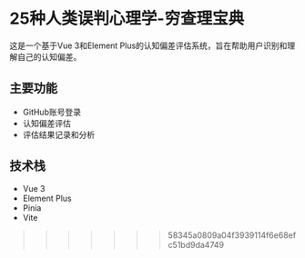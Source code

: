 # 25种人类误判心理学-穷查理宝典

这是一个基于Vue 3和Element Plus的认知偏差评估系统，旨在帮助用户识别和理解自己的认知偏差。

## 主要功能

- GitHub账号登录
- 认知偏差评估
- 评估结果记录和分析

## 技术栈

- Vue 3
- Element Plus
- Pinia
- Vite
>>>>>>> 58345a0809a04f3939114f6e68efc51bd9da4749

